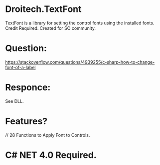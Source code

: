 # Droitech.TextFont
TextFont is a library for setting the control fonts using the installed fonts. Credit Required. Created for SO community.

# Question:

https://stackoverflow.com/questions/4939255/c-sharp-how-to-change-font-of-a-label

# Responce:

See DLL.

# Features?

// 28 Functions to Apply Font to Controls.


# C# NET 4.0 Required.
